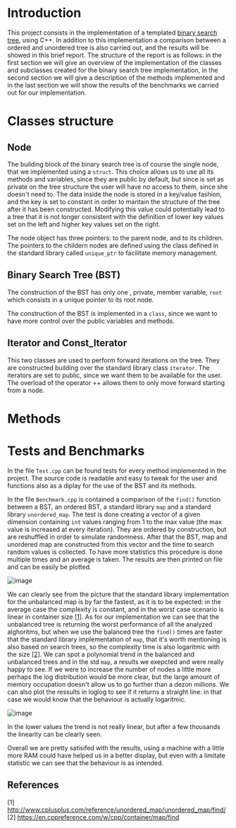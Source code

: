# Introduction

This project consists in the implementation of a templated [binary search tree](https://en.wikipedia.org/wiki/Binary_search_tree), using C++. In addition to this implementation a comparison between a ordered and unordered tree is also carried out, and the results will be showed in this brief report. The structure of the report is as follows: in the first section we will give an overview of the implementation of the classes and subclasses created for the binary search tree implementation, in the second section we will give a description of the methods implemented and in the last section we will show the results of the benchmarks we carried out for our implementation.

# Classes structure
## Node

The building block of the binary search tree is of course the single node, that we implemented using a `struct`. This choice allows us to use all its methods and variables, since they are public by default, but since is set as private on the tree structure the user will have no access to them, since she doesn't need to. The data inside the node is stored in a key/value fashion, and the key is set to constant in order to mantain the structure of the tree after it has been constructed. Modifying this value could potentially lead to a tree that it is not longer consistent with the definition of lower key values set on the left and higher key values set on the right.

The node object has three pointers: to the parent node, and to its children. The pointers to the childern nodes are defined using the class defined in the standard library called `unique_ptr` to facilitate memory management. 
## Binary Search Tree (BST)

The construction of the BST has only one , private, member variable, `root` which consists in a unique pointer to its root node. 

The construction of the BST is implemented in a `class`, since we want to have more control over the public variables and methods.
## Iterator and Const_Iterator

This two classes are used to perform forward iterations on the tree. They are constructed building over the standard library class `iterator`. The iterators are set to public, since we want them to be available for the user. The overload of the operator ++ allows them to only move forward starting from a node.
# Methods


# Tests and Benchmarks
In the file `Test.cpp` can be found tests for every method implemented in the project. The source code is readable and easy to tweak for the user and functions also as a diplay for the use of the BST and its methods.

In the file `Benchmark.cpp` is contained a comparison of the `find()` function between a BST, an ordered BST, a standard library `map` and a standard library `unordered_map`. The test is done creating a vector of a given dimension containing `int` values ranging from 1 to the max value (the max value is increased at every iteration). They are ordered by construction, but are reshuffled in order to simulate randomness. After that the BST, map and unordered map are constructed from this vector and the time to search random values is collected. To have more statistics this procedure is done multiple times and an average is taken. The results are then printed on file and can be easily be plotted.

![image](https://user-images.githubusercontent.com/10376688/86258865-97e70680-bbbb-11ea-859c-355ccbac5101.png)

We can clearly see from the picture that the standard library implementation for the unbalanced map is by far the fastest, as it is to be expected: in the average case the complexity is constant, and in the worst case scenario is linear in container size [[1]](#1). As for our implementation we can see that the unbalanced tree is returning the worst performance of all the analyzed alghoritms, but when we use the balanced tree the `find()` times are faster that the standard library implementation of `map`, that it's worth mentioning is also based on search trees, so the complexity time is also logaritmic with the size [[2]](#2). We can spot a polynomial trend in the balanced and unbalanced trees and in the std `map`, a results we exepcted and were really happy to see. If we were to increase the number of nodes a little more perhaps the log distribution would be more clear, but the large amount of memory occupation doesn't allow us to go further than a dezon millions. We can also plot the ressults in loglog to see if it returns a straight line: in that case we would know that the behaviour is actually logaritmic.

![image](https://user-images.githubusercontent.com/10376688/86259628-88b48880-bbbc-11ea-93b0-682802b59a10.png)

In the lower values the trend is not really linear, but after a few thousands the linearity can be clearly seen. 

Overall we are pretty satisifed with the results, using a machine with a little more RAM could have helped us in a better display, but even with a limitate statistic we can see that the behaviour is as intended.



## References
<a id="1">[1]</a>
http://www.cplusplus.com/reference/unordered_map/unordered_map/find/
<a id="2">[2]</a>
https://en.cppreference.com/w/cpp/container/map/find
